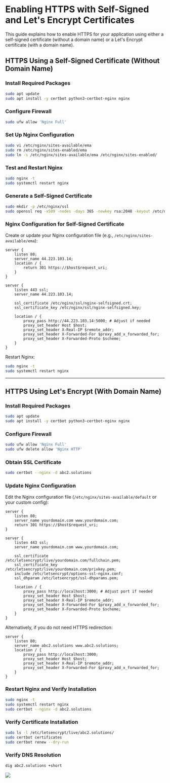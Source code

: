 # Enabling HTTPS with Self-Signed and Let's Encrypt Certificates

This guide explains how to enable HTTPS for your application using either a self-signed certificate (without a domain name) or a Let's Encrypt certificate (with a domain name).

## HTTPS Using a Self-Signed Certificate (Without Domain Name)

### Install Required Packages
```sh
sudo apt update
sudo apt install -y certbot python3-certbot-nginx nginx
```

### Configure Firewall
```sh
sudo ufw allow 'Nginx Full'
```

### Set Up Nginx Configuration
```sh
sudo vi /etc/nginx/sites-available/ema
sudo rm /etc/nginx/sites-enabled/ema
sudo ln -s /etc/nginx/sites-available/ema /etc/nginx/sites-enabled/
```

### Test and Restart Nginx
```sh
sudo nginx -t
sudo systemctl restart nginx
```

### Generate a Self-Signed Certificate
```sh
sudo mkdir -p /etc/nginx/ssl
sudo openssl req -x509 -nodes -days 365 -newkey rsa:2048 -keyout /etc/nginx/ssl/nginx-selfsigned.key -out /etc/nginx/ssl/nginx-selfsigned.crt
```

### Nginx Configuration for Self-Signed Certificate
Create or update your Nginx configuration file (e.g., `/etc/nginx/sites-available/ema`):

```nginx
server {
    listen 80;
    server_name 44.223.103.14;
    location / {
        return 301 https://$host$request_uri;
    }
}

server {
    listen 443 ssl;
    server_name 44.223.103.14;

    ssl_certificate /etc/nginx/ssl/nginx-selfsigned.crt;
    ssl_certificate_key /etc/nginx/ssl/nginx-selfsigned.key;

    location / {
        proxy_pass http://44.223.103.14:5000; # Adjust if needed
        proxy_set_header Host $host;
        proxy_set_header X-Real-IP $remote_addr;
        proxy_set_header X-Forwarded-For $proxy_add_x_forwarded_for;
        proxy_set_header X-Forwarded-Proto $scheme;
    }
}
```

Restart Nginx:
```sh
sudo nginx -t
sudo systemctl restart nginx
```

---

## HTTPS Using Let's Encrypt (With Domain Name)

### Install Required Packages
```sh
sudo apt update
sudo apt install -y certbot python3-certbot-nginx nginx
```

### Configure Firewall
```sh
sudo ufw allow 'Nginx Full'
sudo ufw delete allow 'Nginx HTTP'
```

### Obtain SSL Certificate
```sh
sudo certbot --nginx -d abc2.solutions
```

### Update Nginx Configuration
Edit the Nginx configuration file (`/etc/nginx/sites-available/default` or your custom config):

```nginx
server {
    listen 80;
    server_name yourdomain.com www.yourdomain.com;
    return 301 https://$host$request_uri;
}

server {
    listen 443 ssl;
    server_name yourdomain.com www.yourdomain.com;

    ssl_certificate /etc/letsencrypt/live/yourdomain.com/fullchain.pem;
    ssl_certificate_key /etc/letsencrypt/live/yourdomain.com/privkey.pem;
    include /etc/letsencrypt/options-ssl-nginx.conf;
    ssl_dhparam /etc/letsencrypt/ssl-dhparams.pem;

    location / {
        proxy_pass http://localhost:3000; # Adjust port if needed
        proxy_set_header Host $host;
        proxy_set_header X-Real-IP $remote_addr;
        proxy_set_header X-Forwarded-For $proxy_add_x_forwarded_for;
        proxy_set_header X-Forwarded-Proto $scheme;
    }
}
```

Alternatively, if you do not need HTTPS redirection:
```nginx
server {
    listen 80;
    server_name abc2.solutions www.abc2.solutions;
    location / {
        proxy_pass http://localhost:3000;
        proxy_set_header Host $host;
        proxy_set_header X-Real-IP $remote_addr;
        proxy_set_header X-Forwarded-For $proxy_add_x_forwarded_for;
    }
}
```

### Restart Nginx and Verify Installation
```sh
sudo nginx -t
sudo systemctl restart nginx
sudo certbot --nginx -d abc2.solutions
```

### Verify Certificate Installation
```sh
sudo ls -l /etc/letsencrypt/live/abc2.solutions/
sudo certbot certificates
sudo certbot renew --dry-run
```

### Verify DNS Resolution
```sh
dig abc2.solutions +short
```

![](https://github.com/git-hub-sachin/EMA/blob/simple-ema/images/Screenshot%20from%202025-02-20%2016-53-29.png)
